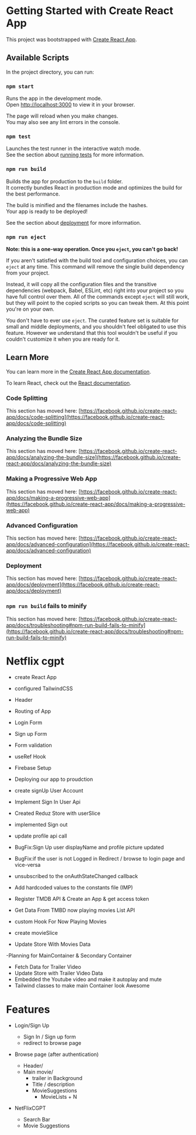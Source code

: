 # Getting Started with Create React App

This project was bootstrapped with [Create React App](https://github.com/facebook/create-react-app).

## Available Scripts

In the project directory, you can run:

### `npm start`

Runs the app in the development mode.\
Open [http://localhost:3000](http://localhost:3000) to view it in your browser.

The page will reload when you make changes.\
You may also see any lint errors in the console.

### `npm test`

Launches the test runner in the interactive watch mode.\
See the section about [running tests](https://facebook.github.io/create-react-app/docs/running-tests) for more information.

### `npm run build`

Builds the app for production to the `build` folder.\
It correctly bundles React in production mode and optimizes the build for the best performance.

The build is minified and the filenames include the hashes.\
Your app is ready to be deployed!

See the section about [deployment](https://facebook.github.io/create-react-app/docs/deployment) for more information.

### `npm run eject`

**Note: this is a one-way operation. Once you `eject`, you can't go back!**

If you aren't satisfied with the build tool and configuration choices, you can `eject` at any time. This command will remove the single build dependency from your project.

Instead, it will copy all the configuration files and the transitive dependencies (webpack, Babel, ESLint, etc) right into your project so you have full control over them. All of the commands except `eject` will still work, but they will point to the copied scripts so you can tweak them. At this point you're on your own.

You don't have to ever use `eject`. The curated feature set is suitable for small and middle deployments, and you shouldn't feel obligated to use this feature. However we understand that this tool wouldn't be useful if you couldn't customize it when you are ready for it.

## Learn More

You can learn more in the [Create React App documentation](https://facebook.github.io/create-react-app/docs/getting-started).

To learn React, check out the [React documentation](https://reactjs.org/).

### Code Splitting

This section has moved here: [https://facebook.github.io/create-react-app/docs/code-splitting](https://facebook.github.io/create-react-app/docs/code-splitting)

### Analyzing the Bundle Size

This section has moved here: [https://facebook.github.io/create-react-app/docs/analyzing-the-bundle-size](https://facebook.github.io/create-react-app/docs/analyzing-the-bundle-size)

### Making a Progressive Web App

This section has moved here: [https://facebook.github.io/create-react-app/docs/making-a-progressive-web-app](https://facebook.github.io/create-react-app/docs/making-a-progressive-web-app)

### Advanced Configuration

This section has moved here: [https://facebook.github.io/create-react-app/docs/advanced-configuration](https://facebook.github.io/create-react-app/docs/advanced-configuration)

### Deployment

This section has moved here: [https://facebook.github.io/create-react-app/docs/deployment](https://facebook.github.io/create-react-app/docs/deployment)

### `npm run build` fails to minify

This section has moved here: [https://facebook.github.io/create-react-app/docs/troubleshooting#npm-run-build-fails-to-minify](https://facebook.github.io/create-react-app/docs/troubleshooting#npm-run-build-fails-to-minify)



# Netflix cgpt 

- create React App

- configured TailwindCSS

- Header

- Routing of App

- Login Form

- Sign up Form 

- Form validation 

- useRef Hook 

- Firebase Setup 

- Deploying our app to proudction 
- create signUp User Account

- Implement Sign In User Api 

- Created Reduz Store with userSlice

- implemented Sign out 

- update profile api call 

- BugFix:Sign Up user displayName and profile picture updated 

- BugFix:if the  user is not Logged in Redirect / browse to login page and vice-versa

- unsubscribed to the onAuthStateChanged callback

- Add hardcoded values to the constants file (IMP)

- Register TMDB API & Create an App & get access token 

- Get Data From TMBD now playing movies List API

- custom Hook For Now Playing Movies 

- create movieSlice

- Update Store With Movies Data

-Planning for MainContainer & Secondary Container
- Fetch Data for Trailer Video 
- Update Store with Trailer Video Data 
- Embedded the Youtube video and make it autoplay and mute 
- Tailwind classes to make main Container look Awesome


# Features 

- Login/Sign Up
  - Sign In / Sign up form 
  - redirect to browse page

- Browse page (after authentication)
  - Header/
  - Main movie/
    - trailer in Background 
    - Title / description
    - MovieSuggestions 
      - MovieLists + N

- NetFlixCGPT
    - Search Bar 
    - Movie Suggestions
